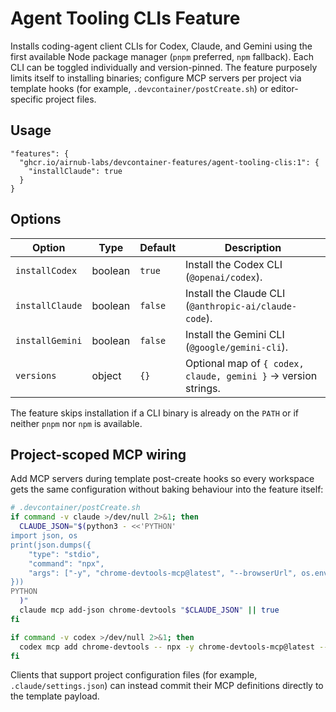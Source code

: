 # Agent Tooling CLIs Feature

Installs coding-agent client CLIs for Codex, Claude, and Gemini using the first available Node package manager (`pnpm` preferred, `npm` fallback). Each CLI can be toggled individually and version-pinned. The feature purposely limits itself to installing binaries; configure MCP servers per project via template hooks (for example, `.devcontainer/postCreate.sh`) or editor-specific project files.

## Usage

```jsonc
"features": {
  "ghcr.io/airnub-labs/devcontainer-features/agent-tooling-clis:1": {
    "installClaude": true
  }
}
```

## Options

| Option | Type | Default | Description |
| --- | --- | --- | --- |
| `installCodex` | boolean | `true` | Install the Codex CLI (`@openai/codex`). |
| `installClaude` | boolean | `false` | Install the Claude CLI (`@anthropic-ai/claude-code`). |
| `installGemini` | boolean | `false` | Install the Gemini CLI (`@google/gemini-cli`). |
| `versions` | object | `{}` | Optional map of `{ codex, claude, gemini }` → version strings. |

The feature skips installation if a CLI binary is already on the `PATH` or if neither `pnpm` nor `npm` is available.

## Project-scoped MCP wiring

Add MCP servers during template post-create hooks so every workspace gets the same configuration without baking behaviour into the feature itself:

```bash
# .devcontainer/postCreate.sh
if command -v claude >/dev/null 2>&1; then
  CLAUDE_JSON="$(python3 - <<'PYTHON'
import json, os
print(json.dumps({
    "type": "stdio",
    "command": "npx",
    "args": ["-y", "chrome-devtools-mcp@latest", "--browserUrl", os.environ.get("CHROME_CDP_URL", "http://127.0.0.1:9222")]
}))
PYTHON
  )"
  claude mcp add-json chrome-devtools "$CLAUDE_JSON" || true
fi

if command -v codex >/dev/null 2>&1; then
  codex mcp add chrome-devtools -- npx -y chrome-devtools-mcp@latest --browserUrl "${CHROME_CDP_URL:-http://127.0.0.1:9222}" || true
fi
```

Clients that support project configuration files (for example, `.claude/settings.json`) can instead commit their MCP definitions directly to the template payload.
